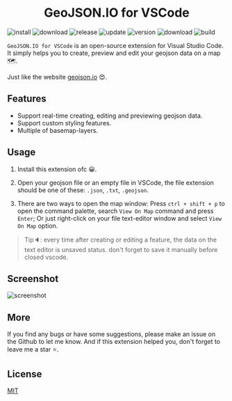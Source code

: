 <h1 align="center"> GeoJSON.IO for VSCode </h1>


<a><img src="https://img.shields.io/visual-studio-marketplace/i/swallow.geojson-io-for-vscode?style=for-the-badge" alt="install"/></a>
<a><img src="https://img.shields.io/visual-studio-marketplace/d/swallow.geojson-io-for-vscode?style=for-the-badge" alt="download"/></a>
<a><img src="https://img.shields.io/visual-studio-marketplace/release-date/swallow.geojson-io-for-vscode?style=for-the-badge" alt="release"/></a>
<a><img src="https://img.shields.io/visual-studio-marketplace/last-updated/swallow.geojson-io-for-vscode?style=for-the-badge" alt="update"/></a>
<a><img src="https://img.shields.io/visual-studio-marketplace/v/swallow.geojson-io-for-vscode?style=for-the-badge" alt="version"/></a>
<a><img src="https://img.shields.io/visual-studio-marketplace/r/swallow.geojson-io-for-vscode?style=for-the-badge" alt="download"/></a>
<a><img src="https://img.shields.io/github/workflow/status/rend42/geojson.io-for-vscode/release?event=push&style=for-the-badge" alt="build"/></a>



`GeoJSON.IO for VSCode` is an open-source extension for Visual Studio Code. It simply helps you to create, preview and edit your geojson data on a map 🗺.

Just like the website [geojson.io](http://geojson.io) 😍.

## Features

* Support real-time creating, editing and previewing geojson data.
* Support custom styling features.
* Multiple of basemap-layers.

## Usage

  1. Install this extension ofc 😀.

  2. Open your geojson file or an empty file in VSCode, the file extension should be one of these: `.json`, `.txt`, `.geojson`.
  
  3. There are two ways to open the map window: Press `ctrl + shift + p` to open the command palette, search `View On Map` command and press `Enter`; Or just right-click on your file text-editor window and select `View On Map` option.


> Tip🔈: every time after creating or editing a feature, the data on the text editor is unsaved status. don't forget to save it manually before closed vscode.


## Screenshot

![screenshot](https://user-images.githubusercontent.com/20656708/169523129-12bf35c9-6c47-45e2-b933-d6fb6421d108.png)

## More

If you find any bugs or have some suggestions, please make an issue on the Github to let me know. And if this extension helped you, don't forget to leave me a star ⭐.

## License
[MIT](https://github.com/REND42/geojson.io-for-vscode/blob/main/LICENSE)
